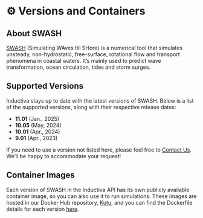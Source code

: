 # ⚙️ Versions and Containers

## About SWASH
[SWASH](https://swash.sourceforge.io) (Simulating WAves till SHore) is a numerical tool that simulates unsteady, non-hydrostatic, free-surface, rotational flow and transport phenomena in coastal waters. 
It’s mainly used to predict wave transformation, ocean circulation, tides and storm surges.

## Supported Versions
Inductiva stays up to date with the latest versions of SWASH. Below is a list of the supported versions, along with their respective release dates:

- **11.01** (Jan., 2025)
- **10.05** (May, 2024)
- **10.01** (Apr., 2024)
- **9.01** (Apr., 2023)

If you need to use a version not listed here, please feel free to [Contact Us](mailto:support@inductiva.ai).
We’ll be happy to accommodate your request!

## Container Images
Each version of SWASH in the Inductiva API has its own publicly available container image, 
so you can also use it to run simulations. These images are hosted in our Docker Hub repository, 
[Kutu](https://hub.docker.com/r/inductiva/kutu/tags?name=swash), and you can find the 
Dockerfile details for each version [here](https://github.com/inductiva/kutu/tree/main/simulators/swash).